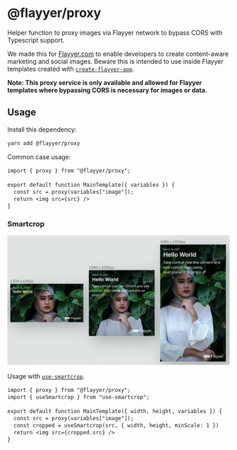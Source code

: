 # @flayyer/proxy

Helper function to proxy images via Flayyer network to bypass CORS with Typescript support.

We made this for [Flayyer.com](https://flayyer.com?ref=github) to enable developers to create content-aware marketing and social images. Beware this is intended to use inside Flayyer templates created with [`create-flayyer-app`](https://github.com/flayyer/create-flayyer-app).

**Note: This proxy service is only available and allowed for Flayyer templates where bypassing CORS is necessary for images or data.**

## Usage

Install this dependency:

```sh
yarn add @flayyer/proxy
```

Common case usage:

```tsx
import { proxy } from "@flayyer/proxy";

export default function MainTemplate({ variables }) {
  const src = proxy(variables["image"]);
  return <img src={src} />
}
```

### Smartcrop

![example image](https://github.com/flayyer/use-smartcrop/raw/main/.github/image.jpeg)

Usage with [`use-smartcrop`](https://github.com/flayyer/use-smartcrop).

```tsx
import { proxy } from "@flayyer/proxy";
import { useSmartcrop } from "use-smartcrop";

export default function MainTemplate({ width, height, variables }) {
  const src = proxy(variables["image"]);
  const cropped = useSmartcrop(src, { width, height, minScale: 1 })
  return <img src={cropped.src} />
}
```
